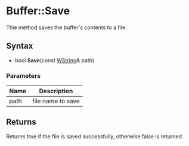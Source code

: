 # Buffer::Save #
Thie method saves the buffer's contents to a file.

## Syntax ##
- bool **Save**(const [WString](WString.md)& path)

### Parameters ###
|Name|Description|
|---|---|
| path | file name to save |

## Returns ##
Returns true if the file is saved successfully, otherwise false is returned.
